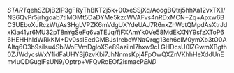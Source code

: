 $START$qehSZDjB2IP3gFRyThBKT2j5k+00xeSSjXq/AoogBQtrj5hhXa12vxTX1/NS6QvPr5jrhgoab7tlMOMt5DaDYMe5kzcWVAFvs4nRDxMCN+Zq+Apxw6BC3UEboXuRczWt/As3HgLVPZK6mVdgUXYdeUAJ7R6nxZhWctQMpdAsXtrJdxKia41yr6MU32pT8nYgSeFq6vaTEJq/fjFXAmYk0Ve58MdEkXNY9sfzXToP66HEHHhIdWRkKM+Dv0ssIEedGMBJs1reboWNaQrqg13ch6cIM0ymXb3tO0AAltq6O3b9siIsu4SbiWoEVmDgloXSe89aziInl7hxw9cLGHDcsU0lZGwmXBgth0ZJWdycsWxY1idFaUHYSj6zvKbi7JhNnmsKpj4FpOwQXZnVKhhHeXddUnEm4uQDGuglFsUN9/Optrp+VFQvRoEOf2ismacP$END$